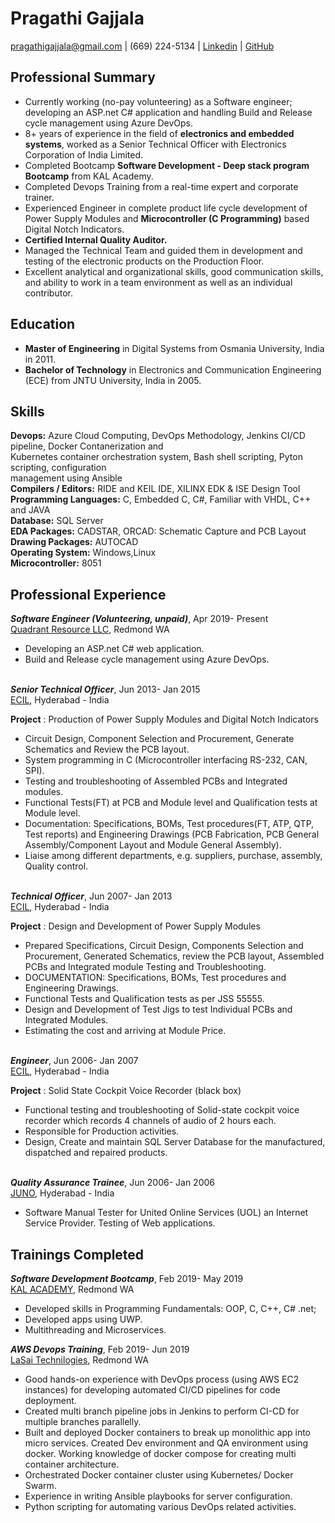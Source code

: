 # Pragathi Gajjala
pragathigajjala@gmail.com | (669) 224-5134 | [Linkedin](https://linkedin.com/in/pragathigajjala) | [GitHub](https://github.com/pragathigajjala)


## Professional Summary 

-	Currently working (no-pay volunteering) as a Software engineer; developing an ASP.net C# application and handling Build and Release cycle management using Azure DevOps. 
- 8+ years of experience in the field of **electronics and embedded systems**, worked as a Senior Technical Officer with Electronics Corporation of India Limited. 
-   Completed Bootcamp **Software Development - Deep stack program Bootcamp** from KAL Academy.
- Completed Devops Training from a real-time expert and corporate trainer. 
-	Experienced Engineer in complete product life cycle development of Power Supply Modules and **Microcontroller (C Programming)** based Digital Notch Indicators. 
-	**Certified Internal Quality Auditor.**
-	Managed the Technical Team and guided them in development and testing of the electronic products on the Production Floor.
-	Excellent analytical and organizational skills, good communication skills, and ability to work in a team environment as well as an individual contributor. 


## Education
-	**Master of Engineering** in Digital Systems from Osmania University, India in 2011.
-	**Bachelor of Technology** in Electronics and Communication Engineering (ECE) from JNTU University, India in 2005.


## Skills
**Devops:**             	            Azure Cloud Computing, DevOps Methodology, Jenkins CI/CD pipeline, Docker Contanerization and     
                                      Kubernetes container orchestration system, Bash shell scripting, Pyton scripting, configuration   
                                      management using Ansible  
**Compilers / Editors:**             	RIDE and KEIL IDE, XILINX EDK & ISE Design Tool  
**Programming Languages:**        		C, Embedded C, C#, Familiar with VHDL, C++ and JAVA  
**Database:**                         SQL Server   
**EDA Packages:**                     CADSTAR, ORCAD: Schematic Capture and PCB Layout  
**Drawing Packages:**                 AUTOCAD  
**Operating System:**                 Windows,Linux   
**Microcontroller:**                  8051


## Professional Experience
_**Software Engineer (Volunteering, unpaid)**_,  Apr 2019- Present  
[Quadrant Resource LLC](https://www.quadrantresource.com/), Redmond WA

-	Developing an ASP.net C# web application. 
-	Build and Release cycle management using Azure DevOps.   
&nbsp;


_**Senior Technical Officer**_,  Jun 2013- Jan 2015  
[ECIL](http://www.ecil.co.in/), Hyderabad - India 

 **Project**   : Production of Power Supply Modules and Digital Notch Indicators
-	Circuit Design, Component Selection and Procurement, Generate Schematics and Review the PCB layout.
-	System programming in C (Microcontroller interfacing RS-232, CAN, SPI).
-	Testing and troubleshooting of Assembled PCBs and Integrated modules.
-	Functional Tests(FT) at PCB and Module level and Qualification tests at Module level. 
-	Documentation: Specifications, BOMs, Test procedures(FT, ATP, QTP, Test reports) and Engineering Drawings (PCB Fabrication, PCB General Assembly/Component Layout and Module General Assembly).
-	Liaise among different departments, e.g. suppliers, purchase, assembly, Quality control.   
&nbsp;



_**Technical Officer**_,  Jun 2007- Jan 2013  
[ECIL](http://www.ecil.co.in/), Hyderabad - India 

**Project**    : Design and Development of Power Supply Modules
-	Prepared Specifications, Circuit Design, Components Selection and Procurement, Generated Schematics, review the PCB layout, Assembled PCBs and Integrated module Testing and Troubleshooting.
-	DOCUMENTATION: Specifications, BOMs, Test procedures and Engineering Drawings.
-	Functional Tests and Qualification tests as per JSS 55555. 
- Design and Development of Test Jigs to test Individual PCBs and Integrated Modules. 
- Estimating the cost and arriving at Module Price.   
&nbsp;

_**Engineer**_,  Jun 2006- Jan 2007  
[ECIL](http://www.ecil.co.in/), Hyderabad - India 

**Project**   : Solid State Cockpit Voice Recorder (black box)
-	Functional testing and troubleshooting of Solid-state cockpit voice recorder which records 4 channels of audio of 2 hours each. 
-	Responsible for Production activities.
- Design, Create and maintain SQL Server Database for the manufactured, dispatched and repaired products.   
&nbsp;


_**Quality Assurance Trainee**_,  Jun 2006- Jan 2006  
[JUNO](https://www.juno.com/), Hyderabad - India 

- Software Manual Tester for United Online Services (UOL) an Internet Service Provider. Testing of Web applications.
&nbsp;



## Trainings Completed
_**Software Development Bootcamp**_,  Feb 2019- May 2019  
[KAL ACADEMY](https://www.kalacademy.org/), Redmond WA

- Developed skills in Programming Fundamentals: OOP, C, C++, C# .net;  
- Developed apps using UWP.
- Multithreading and Microservices.
&nbsp;


_**AWS Devops Training**_,  Feb 2019- Jun 2019  
[LaSai Technilogies](http://www.lasaitech.com/), Redmond WA

- Good hands-on experience with DevOps process (using AWS EC2 instances) for developing automated CI/CD pipelines for code deployment.
- Created multi branch pipeline jobs in Jenkins to perform CI-CD for multiple branches parallelly.
- Built and deployed Docker containers to break up monolithic app into micro services. Created Dev environment and QA environment using 
  docker. Working knowledge of docker compose for creating multi container architecture.
- Orchestrated Docker container cluster using Kubernetes/ Docker Swarm.
- Experience in writing Ansible playbooks for server configuration.
- Python scripting for automating various DevOps related activities. 
